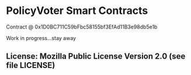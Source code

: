 # PolicyVoter Smart Contracts

Contract @ 0x1D0BC711C59bFbc58155bf3EfAd11B3e98db5e1b

Work in progress...stay away

## License: Mozilla Public License Version 2.0 (see file LICENSE)
